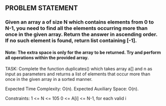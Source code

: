 ## PROBLEM STATEMENT
### Given an array a of size N which contains elements from 0 to N-1, you need to find all the elements occurring more than once in the given array. Return the answer in ascending order. If no such element is found, return list containing [-1]. 
#### Note: The extra space is only for the array to be returned. Try and perform all operations within the provided array.

TASK:
Complete the function duplicates() which takes array a[] and n as input as parameters and returns a list of elements that occur more than once in the given array in a sorted manner. 

Expected Time Complexity: O(n).
Expected Auxiliary Space: O(n).

Constraints:
1 <= N <= 105
0 <= A[i] <= N-1, for each valid i
